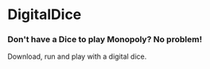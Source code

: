 # DigitalDice

### Don't have a Dice to play Monopoly? No problem! 

Download, run and play with a digital dice.
